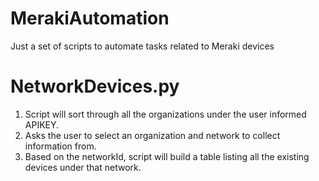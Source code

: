 # MerakiAutomation
Just a set of scripts to automate tasks related to Meraki devices

# NetworkDevices.py
1) Script will sort through all the organizations under the user informed APIKEY.
2) Asks the user to select an organization and network to collect information from.
3) Based on the networkId, script will build a table listing all the existing devices under that network.
